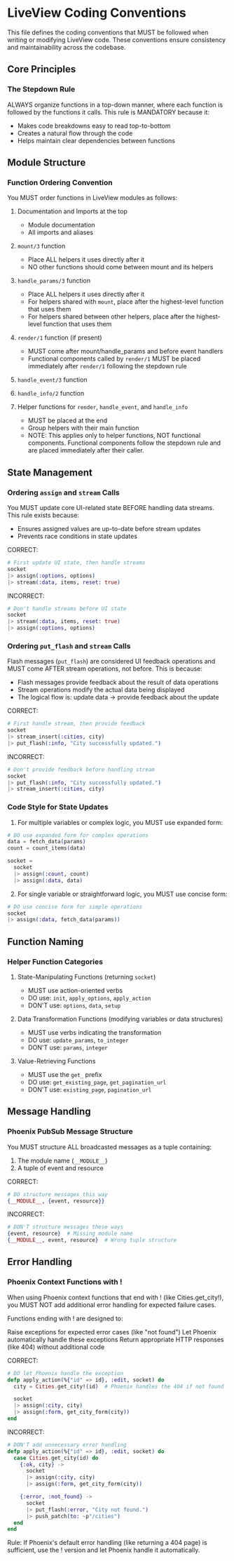 # LiveView Coding Conventions

This file defines the coding conventions that MUST be followed when writing or modifying LiveView code. These conventions ensure consistency and maintainability across the codebase.

## Core Principles

### The Stepdown Rule

ALWAYS organize functions in a top-down manner, where each function is followed by the functions it calls. This rule is MANDATORY because it:

- Makes code breakdowns easy to read top-to-bottom
- Creates a natural flow through the code
- Helps maintain clear dependencies between functions

## Module Structure

### Function Ordering Convention

You MUST order functions in LiveView modules as follows:

1. Documentation and Imports at the top

   - Module documentation
   - All imports and aliases

2. `mount/3` function

   - Place ALL helpers it uses directly after it
   - NO other functions should come between mount and its helpers

3. `handle_params/3` function

   - Place ALL helpers it uses directly after it
   - For helpers shared with `mount`, place after the highest-level function that uses them
   - For helpers shared between other helpers, place after the highest-level function that uses them

4. `render/1` function (if present)

   - MUST come after mount/handle_params and before event handlers
   - Functional components called by `render/1` MUST be placed immediately after `render/1` following the stepdown rule

5. `handle_event/3` function

6. `handle_info/2` function

7. Helper functions for `render`, `handle_event`, and `handle_info`
   - MUST be placed at the end
   - Group helpers with their main function
   - NOTE: This applies only to helper functions, NOT functional components. Functional components follow the stepdown rule and are placed immediately after their caller.

## State Management

### Ordering `assign` and `stream` Calls

You MUST update core UI-related state BEFORE handling data streams. This rule exists because:

- Ensures assigned values are up-to-date before stream updates
- Prevents race conditions in state updates

CORRECT:

```elixir
# First update UI state, then handle streams
socket
|> assign(:options, options)
|> stream(:data, items, reset: true)
```

INCORRECT:

```elixir
# Don't handle streams before UI state
socket
|> stream(:data, items, reset: true)
|> assign(:options, options)
```

### Ordering `put_flash` and `stream` Calls

Flash messages (`put_flash`) are considered UI feedback operations and MUST come AFTER stream operations, not before. This is because:

- Flash messages provide feedback about the result of data operations
- Stream operations modify the actual data being displayed
- The logical flow is: update data → provide feedback about the update

CORRECT:

```elixir
# First handle stream, then provide feedback
socket
|> stream_insert(:cities, city)
|> put_flash(:info, "City successfully updated.")
```

INCORRECT:

```elixir
# Don't provide feedback before handling stream
socket
|> put_flash(:info, "City successfully updated.")
|> stream_insert(:cities, city)
```

### Code Style for State Updates

1. For multiple variables or complex logic, you MUST use expanded form:

```elixir
# DO use expanded form for complex operations
data = fetch_data(params)
count = count_items(data)

socket =
  socket
  |> assign(:count, count)
  |> assign(:data, data)
```

2. For single variable or straightforward logic, you MUST use concise form:

```elixir
# DO use concise form for simple operations
socket
|> assign(:data, fetch_data(params))
```

## Function Naming

### Helper Function Categories

1. State-Manipulating Functions (returning `socket`)

   - MUST use action-oriented verbs
   - DO use: `init`, `apply_options`, `apply_action`
   - DON'T use: `options`, `data`, `setup`

2. Data Transformation Functions (modifying variables or data structures)

   - MUST use verbs indicating the transformation
   - DO use: `update_params`, `to_integer`
   - DON'T use: `params`, `integer`

3. Value-Retrieving Functions
   - MUST use the `get_` prefix
   - DO use: `get_existing_page`, `get_pagination_url`
   - DON'T use: `existing_page`, `pagination_url`

## Message Handling

### Phoenix PubSub Message Structure

You MUST structure ALL broadcasted messages as a tuple containing:

1. The module name (`__MODULE__`)
2. A tuple of event and resource

CORRECT:

```elixir
# DO structure messages this way
{__MODULE__, {event, resource}}
```

INCORRECT:

```elixir
# DON'T structure messages these ways
{event, resource}  # Missing module name
{__MODULE__, event, resource}  # Wrong tuple structure
```

## Error Handling

### Phoenix Context Functions with !

When using Phoenix context functions that end with ! (like Cities.get_city!), you MUST NOT add additional error handling for expected failure cases.

Functions ending with ! are designed to:

Raise exceptions for expected error cases (like "not found")
Let Phoenix automatically handle these exceptions
Return appropriate HTTP responses (like 404) without additional code

CORRECT:

```elixir
# DO let Phoenix handle the exception
defp apply_action(%{"id" => id}, :edit, socket) do
  city = Cities.get_city!(id)  # Phoenix handles the 404 if not found

  socket
  |> assign(:city, city)
  |> assign(:form, get_city_form(city))
end
```

INCORRECT:

```elixir
# DON'T add unnecessary error handling
defp apply_action(%{"id" => id}, :edit, socket) do
  case Cities.get_city(id) do
    {:ok, city} ->
      socket
      |> assign(:city, city)
      |> assign(:form, get_city_form(city))

    {:error, :not_found} ->
      socket
      |> put_flash(:error, "City not found.")
      |> push_patch(to: ~p"/cities")
  end
end
```

Rule: If Phoenix's default error handling (like returning a 404 page) is sufficient, use the ! version and let Phoenix handle it automatically.
